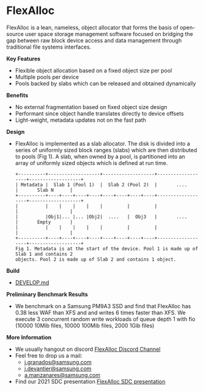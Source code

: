 # FlexAlloc

FlexAlloc is a lean, nameless, object allocator that forms the basis of
open-source user space storage management software focused on bridging the gap
between raw block device access and data management through traditional file
systems interfaces.

**Key Features**
* Flexible object allocation based on a fixed object size per pool
* Multiple pools per device
* Pools backed by slabs which can be released and obtained dynamically

**Benefits**
* No external fragmentation based on fixed object size design
* Performant since object handle translates directly to device offsets
* Light-weight, metadata updates not on the fast path

**Design**
* FlexAlloc is implemented as a slab allocator. The disk is divided into a series
of uniformly sized block ranges (slabs) which are then distributed to pools
(Fig 1).  A slab, when owned by a pool, is partitioned into an array of
uniformly sized objects which is defined at run time.
   ```
   +----------+-------------------+-------------------+-------------------+-------------------+
   | Metadata |  Slab 1 (Pool 1)  |  Slab 2 (Pool 2)  |       ....        |       Slab N      |
   +----------+----+----+----+----+----+----+----+----+-------------------+-------------------+
   |          |    |    |    |    |         |         |                   |                   |
   |          |Obj1|... |... |Obj2|  ....   |  Obj3   |       ....        |       Empty       |
   |          |    |    |    |    |         |         |                   |                   |
   +----------+----+----+----+----+----+----+----+----+-------------------+-------------------+
   Fig 1. Metadata is at the start of the device. Pool 1 is made up of Slab 1 and contains 2
   objects. Pool 2 is made up of Slab 2 and contains 1 object.
   ```

**Build**
* [DEVELOP.md](DEVELOP.md)

**Preliminary Benchmark Results**
* We benchmark on a Samsung PM9A3 SSD and find that FlexAlloc has 0.38 less WAF
than XFS and and writes 6 times faster than XFS.  We execute 3 concurrent
random write workloads of queue depth 1 with fio (10000 10Mib files, 10000
100Mib files, 2000 1Gib files)

**More Information**
* We usually hangout on discord [FlexAlloc Discord Channel](https://discord.gg/qx8yME4Dcd)
* Feel free to drop us a mail:
   - j.granados@samsung.com
   - j.devantier@samsung.com
   - a.manzanares@samsung.com
* Find our 2021 SDC presentation [FlexAlloc SDC presentation](https://www.youtube.com/watch?v=Hf23EQQv7g8)


